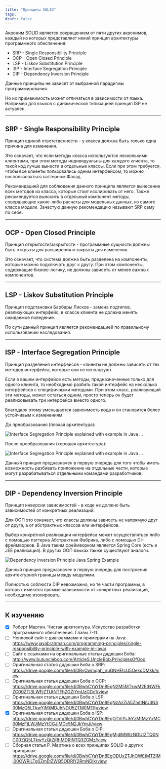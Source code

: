 ```yaml
---
title: "Принципы SOLID"
tags:
draft: false
---
```


Акроним SOLID является сокращением от пяти других акронимов, каждый из которых представляет некий принцип архитектуры программного обеспечения:

- SRP - Single Responsibility Principle
- OCP - Open Closed Principle
- LSP - Liskov Substitution Principle
- ISP - Interface Segregation Principle
- DIP - Dependency Inversion Principle

Данные принципы не зависят от выбранной парадигмы программирования.

Но их применимость может отличаться в зависимости от языка. Например для языков с динамической типизацией принцип ISP не актуален.

---
## SRP - Single Responsibility Principle

Принцип единой ответственности - у класса должна быть только одна причина для изменения.

Это означает, что если методы класса используются несколькими клиентами, при этом методы индивидуальны для каждого клиента, то такой код лучше вынести в отдельные классы. Если при этом требуется, чтобы все клиенты пользовались одним интерфейсом, то можно воспользоваться паттерном Фасад.

Рекомендацией для соблюдения данного принципа является вынесение всех методов из класса, которые стоит изолировать от него. Также рекомендуется выносить в отдельный компонент методы, совершающие какие-либо расчеты для модельных данных, из самого класса модели. Зачастую данную рекомендацию называют SRP саму по себе.

---
## OCP - Open Closed Principle

Принцип открытости/закрытости - программные сущности должны быть открыты для расширения и закрыты для изменения.

Это означает, что система должна быть разделена на компоненты, которые можно подключать друг к другу. При этом компоненты, содержащие бизнес-логику, не должны зависеть от менее важных компонентов.

---
## LSP - Liskov Substitution Principle

Принцип подстановки Барбары Лисков - замена подтипов, реализующих интерфейс, в классе клиента не должна менять ожидаемое поведение.

По сути данный принцип является рекомендацией по правильному использованию наследования.

---
## ISP - Interface Segregation Principle

Принцип разделения интерфейсов - клиенты не должны зависеть от тех методов интерфейса, которые они не используют.

Если в вашем интерфейсе есть методы, предназначенные только для одного клиента, то необходимо разбить такой интерфейс на несколько интерфейсов с специфичными методами. При этом класс, реализующий эти методы, может остаться одним, просто теперь он будет реализовывать три интерфейса вместо одного.

Благодаря этому уменьшается зависимость кода и он становится более устойчивым к изменениям.

До преобразования (плохая архитектура):

![Interface Segregation Principle explained with example in Java ...](https://www.javabrahman.com/wp-content/uploads/Interface-Segregation-Principle-before-applying.png)

После преобразования (хорошая архитектура):

![Interface Segregation Principle explained with example in Java ...](https://www.javabrahman.com/wp-content/uploads/Interface-Segregation-Principle-after-refactoring.png)

Данный принцип предназначен в первую очередь для того чтобы иметь возможность разбивать приложение на отдельные части, которые могут разрабатываться отдельными командами разработчиков.

---
## DIP - Dependency Inversion Principle

Принцип инверсии зависимостей - в коде не должно быть зависимостей от конкретных реализаций.

Для ООП это означает, что классы должны зависеть не напрямую друг от друга, а от абстрактных классов или интерфейсов.

Выбор конкретной реализации интерфейса может осуществляться либо с помощью паттерна Абстрактная Фабрика, либо с помощью DI-фреймворков. В Java таким фреймворком является Spring Core (есть и JEE реализация). В других ООП языках также существуют аналоги.

![Dependency Inversion Principle Java Spring Example](https://www.javabrahman.com/wp-content/uploads/Dependency-Inversion-Principle-Java-Spring-Example.png)

Данный принцип предназначен в первую очередь для построения архитектурной границы между модулями.

Полностью соблюсти DIP невозможно, но те части программы, в которых имеются прямые зависимости от конкретных реализаций, необходимо изолировать.

---
## К изучению

- [X] Роберт Мартин. Чистая архитектура. Искусство разработки программного обеспечения. Главы 7-11.
- [ ] Неплохой сайт с диаграммами и примерами на Java: https://www.javabrahman.com/programming-principles/single-responsibility-principle-with-example-in-java/
- [ ] Сайт с ссылками на оригинальные статьи дядюшки Боба: http://www.butunclebob.com/ArticleS.UncleBob.PrinciplesOfOod
- [ ] Оригинальная статья дядюшки Боба о SRP: https://drive.google.com/file/d/0ByOwmqah_nuGNHEtcU5OekdDMkk/view
- [ ] Оригинальная статья дядюшки Боба о OCP: https://drive.google.com/file/d/0BwhCYaYDn8EgN2M5MTkwM2EtNWFkZC00ZTI3LWFjZTUtNTFhZGZiYmUzODc1/view
- [ ] Оригинальная статья дядюшки Боба о LSP: https://drive.google.com/file/d/0BwhCYaYDn8EgNzAzZjA5ZmItNjU3NS00MzQ5LTkwYjMtMDJhNDU5ZTM0MTlh/view
- [X] Оригинальная статья дядюшки Боба о ISP: https://drive.google.com/file/d/0BwhCYaYDn8EgOTViYjJhYzMtMzYxMC00MzFjLWJjMzYtOGJiMDc5N2JkYmJi/view
- [ ] Оригинальная статья дядюшки Боба о DIP: https://drive.google.com/file/d/0BwhCYaYDn8EgMjdlMWIzNGUtZTQ0NC00ZjQ5LTkwYzQtZjRhMDRlNTQ3ZGMz/view
- [ ] Сборная статья Р. Мартина о всех принципах SOLID и других принципах: https://drive.google.com/file/d/0BwhCYaYDn8EgODUxZTJhOWEtMTZlMi00OWRiLTg0ZmEtZWQ5ODRlY2RmNDlk/view